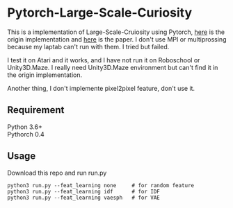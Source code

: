 # Pytorch-Large-Scale-Curiosity

This is a implementation of Large-Scale-Cruiosity using Pytorch, [here](https://github.com/openai/large-scale-curiosity) is the origin implementation and [here](https://openreview.net/form?id=rJNwDjAqYX) is the paper. I don't use MPI or multiprossing because my laptab can't run with them. I tried but failed.  

I test it on Atari and it works, and I have not run it on Roboschool or Unity3D.Maze. I really need Unity3D.Maze environment but can't find it in the origin implementation.

Another thing, I don't implemente pixel2pixel feature, don't use it.

## Requirement

Python 3.6+  
Pythorch 0.4  

## Usage

Download this repo and run run.py  

    python3 run.py --feat_learning none     # for random feature
    python3 run.py --feat_learning idf      # for IDF
    python3 run.py --feat_learning vaesph   # for VAE
